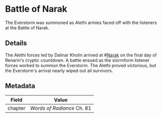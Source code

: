 # Battle of Narak
The Everstorm was summoned as Alethi armies faced off with the listeners at the Battle of Narak.

## Details
The Alethi forces led by Dalinar Kholin arrived at #[Narak](locations/narak) on the final day of Renarin's cryptic countdown. A battle ensued as the stormform listener forces worked to summon the Everstorm. The Alethi proved victorious, but the Everstorm's arrival nearly wiped out all survivors.

## Metadata
| Field | Value |
| ----- | ----- |
| chapter | *Words of Radiance* Ch. 81 |

